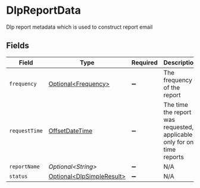 # DlpReportData

Dlp report metadata which is used to construct report email


## Fields

| Field                                                                                     | Type                                                                                      | Required                                                                                  | Description                                                                               |
| ----------------------------------------------------------------------------------------- | ----------------------------------------------------------------------------------------- | ----------------------------------------------------------------------------------------- | ----------------------------------------------------------------------------------------- |
| `frequency`                                                                               | [Optional\<Frequency>](../../models/components/Frequency.md)                              | :heavy_minus_sign:                                                                        | The frequency of the report                                                               |
| `requestTime`                                                                             | [OffsetDateTime](https://docs.oracle.com/javase/8/docs/api/java/time/OffsetDateTime.html) | :heavy_minus_sign:                                                                        | The time the report was requested, applicable only for one time reports                   |
| `reportName`                                                                              | *Optional\<String>*                                                                       | :heavy_minus_sign:                                                                        | N/A                                                                                       |
| `status`                                                                                  | [Optional\<DlpSimpleResult>](../../models/components/DlpSimpleResult.md)                  | :heavy_minus_sign:                                                                        | N/A                                                                                       |